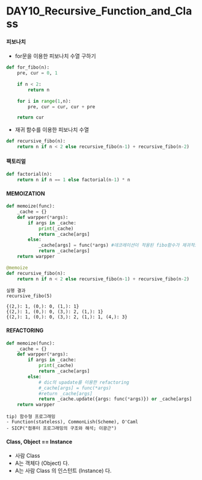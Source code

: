 # DAY10_Recursive_Function_and_Class
#### 피보나치
- for문을 이용한 피보나치 수열 구하기
```python
def for_fibo(n):
    pre, cur = 0, 1
    
    if n < 2:
        return n
    
    for i in range(1,n):
        pre, cur = cur, cur + pre

    return cur
```
- 재귀 함수를 이용한 피보나치 수열
```python
def recursive_fibo(n):
    return n if n < 2 else recursive_fibo(n-1) + recursive_fibo(n-2)
```

#### 팩토리얼
```python
def factorial(n):
    return n if n == 1 else factorial(n-1) * n
```
#### MEMOIZATION
```python
def memoize(func):
    _cache = {}
    def warpper(*args):
        if args in _cache:
            print(_cache)
            return _cache[args]
        else:
            _cache[args] = func(*args) #데코레이션이 적용된 fibo함수가 제귀적으로 실행 된다.
            return _cache[args]
    return warpper
    
@memoize 
def recursive_fibo(n):
    return n if n < 2 else recursive_fibo(n-1) + recursive_fibo(n-2)
```
	실행 결과	
	recursive_fibo(5)

	{(2,): 1, (0,): 0, (1,): 1}
	{(2,): 1, (0,): 0, (3,): 2, (1,): 1}
	{(2,): 1, (0,): 0, (3,): 2, (1,): 1, (4,): 3}

#### REFACTORING
```python
def memoize(func):
    _cache = {}
    def warpper(*args):
        if args in _cache:
            print(_cache)
            return _cache[args]
        else:
            # dic의 upadate를 이용한 refactoring
            #_cache[args] = func(*args)    
            #return _cache[args]
            return _cache.update({args: func(*args)}) or _cache[args]
    return warpper
```

	tip) 함수형 프로그래밍
	- Function(stateless), CommonLish(Scheme), O'Caml
	- SICP("컴퓨터 프로그래밍의 구조와 해석; 이광근")

#### Class, Object == Instance
- 사람 Class
- A는 객체다 (Object) 다.
- A는 사람 Class 의 인스턴트 (Instance) 다.
